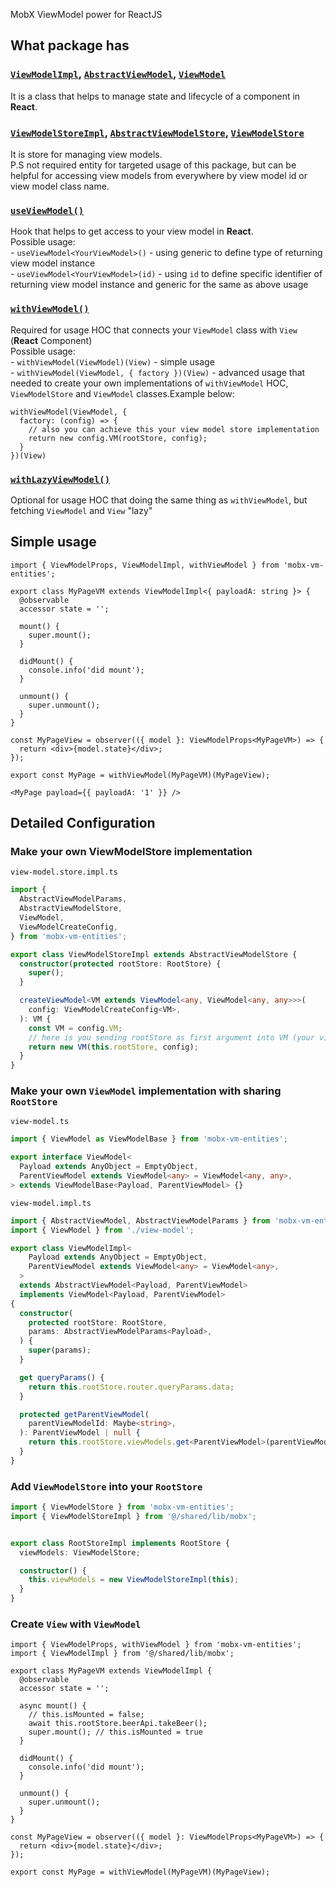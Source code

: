 MobX ViewModel power for ReactJS  

## What package has   

### [`ViewModelImpl`](src/view-model/view-model.impl.ts), [`AbstractViewModel`](src/view-model/abstract-view-model.ts), [`ViewModel` ](src/view-model/view-model.ts) 
It is a class that helps to manage state and lifecycle of a component in **React**.  


### [`ViewModelStoreImpl`](src/view-model/view-model.store.impl.ts), [`AbstractViewModelStore`](src/view-model/abstract-view-model.store.ts), [`ViewModelStore`](src/view-model/view-model.store.ts)  
It is store for managing view models.  
P.S not required entity for targeted usage of this package, but can be helpful for accessing view models from everywhere by view model id or view model class name.   


### [`useViewModel()`](src/hooks/use-view-model.ts)  
Hook that helps to get access to your view model in **React**.  
  Possible usage:   
    - `useViewModel<YourViewModel>()` - using generic to define type of returning view model instance  
    - `useViewModel<YourViewModel>(id)` - using `id` to define specific identifier of returning view model instance and generic for the same as above usage    


### [`withViewModel()`](src/hoc/with-view-model.tsx)  
Required for usage HOC that connects your `ViewModel` class with `View` (**React** Component)  
  Possible usage:   
    - `withViewModel(ViewModel)(View)` - simple usage   
    - `withViewModel(ViewModel, { factory })(View)` -  advanced usage that needed to create your own implementations of `withViewModel` HOC, `ViewModelStore` and `ViewModel` classes.Example below:
```tsx
withViewModel(ViewModel, {
  factory: (config) => {
    // also you can achieve this your view model store implementation
    return new config.VM(rootStore, config);
  }
})(View)
```  


### [`withLazyViewModel()`](src/hoc/with-lazy-view-model.tsx)  
Optional for usage HOC that doing the same thing as `withViewModel`, but fetching `ViewModel` and `View` "lazy"  

## Simple usage  

```tsx
import { ViewModelProps, ViewModelImpl, withViewModel } from 'mobx-vm-entities';

export class MyPageVM extends ViewModelImpl<{ payloadA: string }> {
  @observable
  accessor state = '';

  mount() {
    super.mount();
  }

  didMount() {
    console.info('did mount');
  }

  unmount() {
    super.unmount();
  }
}

const MyPageView = observer(({ model }: ViewModelProps<MyPageVM>) => {
  return <div>{model.state}</div>;
});

export const MyPage = withViewModel(MyPageVM)(MyPageView);

<MyPage payload={{ payloadA: '1' }} />

```  

## Detailed Configuration  

### Make your own ViewModelStore implementation   

`view-model.store.impl.ts`  
```ts
import {
  AbstractViewModelParams,
  AbstractViewModelStore,
  ViewModel,
  ViewModelCreateConfig,
} from 'mobx-vm-entities';

export class ViewModelStoreImpl extends AbstractViewModelStore {
  constructor(protected rootStore: RootStore) {
    super();
  }

  createViewModel<VM extends ViewModel<any, ViewModel<any, any>>>(
    config: ViewModelCreateConfig<VM>,
  ): VM {
    const VM = config.VM;
    // here is you sending rootStore as first argument into VM (your view model implementation)
    return new VM(this.rootStore, config);
  }
}
```

### Make your own `ViewModel` implementation with sharing `RootStore`   

`view-model.ts`  
```ts
import { ViewModel as ViewModelBase } from 'mobx-vm-entities';

export interface ViewModel<
  Payload extends AnyObject = EmptyObject,
  ParentViewModel extends ViewModel<any> = ViewModel<any, any>,
> extends ViewModelBase<Payload, ParentViewModel> {}
```

`view-model.impl.ts`  
```ts
import { AbstractViewModel, AbstractViewModelParams } from 'mobx-vm-entities';
import { ViewModel } from './view-model';

export class ViewModelImpl<
    Payload extends AnyObject = EmptyObject,
    ParentViewModel extends ViewModel<any> = ViewModel<any>,
  >
  extends AbstractViewModel<Payload, ParentViewModel>
  implements ViewModel<Payload, ParentViewModel>
{
  constructor(
    protected rootStore: RootStore,
    params: AbstractViewModelParams<Payload>,
  ) {
    super(params);
  }

  get queryParams() {
    return this.rootStore.router.queryParams.data;
  }

  protected getParentViewModel(
    parentViewModelId: Maybe<string>,
  ): ParentViewModel | null {
    return this.rootStore.viewModels.get<ParentViewModel>(parentViewModelId);
  }
}

```

### Add `ViewModelStore` into your `RootStore`   

```ts
import { ViewModelStore } from 'mobx-vm-entities';
import { ViewModelStoreImpl } from '@/shared/lib/mobx';


export class RootStoreImpl implements RootStore {
  viewModels: ViewModelStore;

  constructor() {
    this.viewModels = new ViewModelStoreImpl(this);
  }
}
```  


### Create `View` with `ViewModel`   

```tsx
import { ViewModelProps, withViewModel } from 'mobx-vm-entities';
import { ViewModelImpl } from '@/shared/lib/mobx';

export class MyPageVM extends ViewModelImpl {
  @observable
  accessor state = '';

  async mount() {
    // this.isMounted = false;
    await this.rootStore.beerApi.takeBeer();
    super.mount(); // this.isMounted = true
  }

  didMount() {
    console.info('did mount');
  }

  unmount() {
    super.unmount();
  }
}

const MyPageView = observer(({ model }: ViewModelProps<MyPageVM>) => {
  return <div>{model.state}</div>;
});

export const MyPage = withViewModel(MyPageVM)(MyPageView);
```